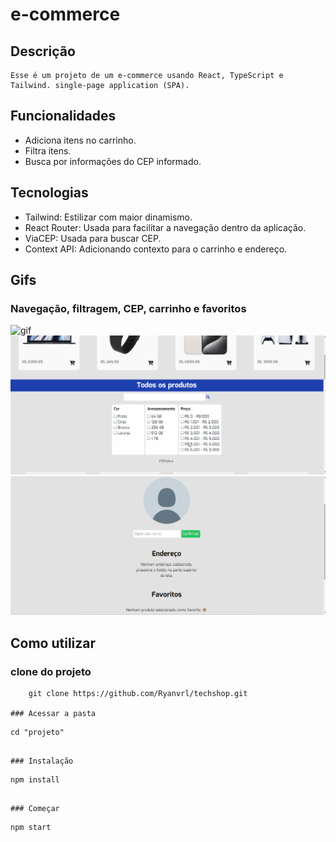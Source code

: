 # e-commerce

## Descrição
    Esse é um projeto de um e-commerce usando React, TypeScript e Tailwind. single-page application (SPA).


## Funcionalidades
- Adiciona itens no carrinho.
- Filtra itens.
- Busca por informações do CEP informado.

## Tecnologias

- Tailwind: Estilizar com maior dinamismo.
- React Router: Usada para facilitar a navegação dentro da aplicação.
- ViaCEP: Usada para buscar CEP.
- Context API: Adicionando contexto para o carrinho e endereço.

## Gifs

### Navegação, filtragem, CEP, carrinho e favoritos
<img src="./src/assets/navegacaoTech.gif" alt="gif">
<img src="./src/assets/cepTech.gif" alt="gif">
<img src="./src/assets/techfav.gif" alt="gif">


## Como utilizar

### clone do projeto
```
    git clone https://github.com/Ryanvrl/techshop.git

### Acessar a pasta
```
    cd "projeto"
```

### Instalação
```
    npm install
```

### Começar
```
    npm start
```
